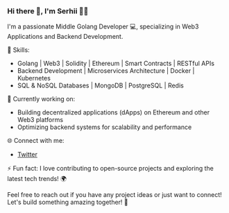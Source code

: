 ### Hi there 👋, I'm Serhii 👨‍💻

I'm a passionate Middle Golang Developer 💻, specializing in Web3 Applications and Backend Development. 

🌟 Skills:
- Golang | Web3 | Solidity | Ethereum | Smart Contracts | RESTful APIs
- Backend Development | Microservices Architecture | Docker | Kubernetes
- SQL & NoSQL Databases | MongoDB | PostgreSQL | Redis

🚀 Currently working on:
- Building decentralized applications (dApps) on Ethereum and other Web3 platforms
- Optimizing backend systems for scalability and performance

🌐 Connect with me:
- [Twitter](https://twitter.com/Juliett93850410)

⚡ Fun fact:
I love contributing to open-source projects and exploring the latest tech trends! 🌍

Feel free to reach out if you have any project ideas or just want to connect! Let's build something amazing together! 🌟
